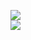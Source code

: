 [![](https://img.shields.io/badge/Made%20With-Github%20Spray-lightgrey.svg?style=for-the-badge&logo=github)](https://github.com/Annihil/github-spray#3636)  
[![](https://i.imgur.com/2DrTn0Z.gif)](https://github.com/Annihil/github-spray)